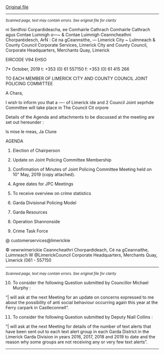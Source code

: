 [Original file](https://www.limerick.ie/sites/default/files/media/documents/2019-10/Agenda%20JPC%20Meeting%2011th%20Oct%2019.pdf)

---
*<small>Scanned page, text may contain errors. See original file for clarity</small>*  

ni Serdhisi Corpardideacha,
ee Comhairle Cathrach Comhairle Cathrach agus Contae Lumnigh
o—~ & Contae Luimnigh Ceanncheathni Chorparéidesch,
ArN : Cé na gCeannsithe,
— Limerick City ~ Lulmneach
& County Council
Corporate Services,
Limerick City and County Council,
Corporate Headquarters,
Merchants Quay,
Limerick

EIRCODE V94 EHSO

7* October, 2019
t: +353 (0) 61 557150
f: +353 (0) 61 415 266

TO EACH MEMBER OF LIMERICK CITY AND COUNTY COUNCIL JOINT POLICING COMMITTEE

A Chara,

I wish to inform you that a —- of Limerick ide and 2 Council Joint seprhde Committee will
take place in The Council Cit orpore

Details of the Agenda and attachments to be discussed at the meeting are set out hereunder :

Is mise le meas,
Ja Clune

AGENDA
1. Election of Chairperson
2. Update on Joint Policing Committee Membership

3. Confirmation of Minutes of Joint Policing Committee Meeting held on 10" May, 2019 (copy
attached).

4. Agree dates for JPC Meetings

5. To receive overview on crime statistics
6. Garda Divisional Policing Model

7. Garda Resources

8. Operation Shannonside

9. Crime Task Force

@ customerservices@limerickie

© vewrwimerickie
Ceanncheathri Chorpardideach, Cé na gCeannaithe, Luimneach W @LimerickCouncil
Corporate Headquarters, Merchants Quay, Limerick (061 - 557150


---
*<small>Scanned page, text may contain errors. See original file for clarity</small>*  

10. To consider the following Question submitted by Councillor Michael Murphy :

“| will ask at the next Meeting for an update on concerns expressed to me about the
possibility of anti social behaviour occurring again this year at the Ferry carpark in
Castleconnell”.

11. To consider the following Question submitted by Deputy Niall Collins :

“| will ask at the next Meeting for details of the number of text alerts that have been sent
out to each text alert group in each Garda District in the Limerick Garda Division in years
2016, 2017, 2018 and 2019 to date and the reason why some groups are not receiving any or
very few text alerts”.


---

